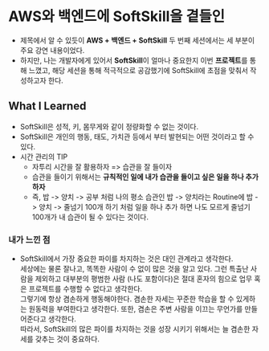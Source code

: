 # AWS와 백엔드에 SoftSkill을 곁들인
* 제목에서 알 수 있듯이 <b>AWS + 백엔드 + SoftSkill</b> 두 번째 세션에서는 세 부분이 주요 강연 내용이었다.
* 하지만, 나는 개발자에게 있어서 <b>SoftSkill</b>이 얼마나 중요한지 이번 <b>프로젝트</b>를 통해 느꼈고, 해당 세션을 통해 적극적으로 공감했기에 SoftSkill에 초점을 맞춰서 작성하고자 한다.

## What I Learned
* SoftSkill은 성적, 키, 몸무게와 같이 정량화할 수 없는 것이다.
* SoftSkill은 개인의 행동, 태도, 가치관 등에서 부터 발현되는 어떤 것이라고 할 수 있다.
* 시간 관리의 TIP
   * 자투리 시간을 잘 활용하자 => 습관을 잘 들이자
   * 습관을 들이기 위해서는 <b>규칙적인 일에 내가 습관을 들이고 싶은 일을 하나 추가하자</b>
   * 즉, 밥 -> 양치 -> 공부 처럼 나의 평소 습관인 밥 -> 양치라는 Routine에 밥 -> 양치 -> 줄넘기 100개 하기 처럼 일을 하나 추가 하면 나도 모르게 줄넘기 100개가 내 습관이 될 수 있다는 것이다.

### 내가 느낀 점
* SoftSkill에서 가장 중요한 파이를 차지하는 것은 대인 관계라고 생각한다.   
세상에는 물론 잘나고, 똑똑한 사람이 수 없이 많은 것을 알고 있다. 그런 특출난 사람을 제외하고 대부분의 평범한 사람 (나도 포함이다)은 절대 혼자의 힘으로 업무 혹은 프로젝트를 수행할 수 없다고 생각한다.   
그렇기에 항상 겸손하게 행동해야한다. 겸손한 자세는 꾸준한 학습을 할 수 있게하는 원동력을 부여한다고 생각한다. 또한, 겸손은 주변 사람을 이끄는 무언가를 만들어준다고 생각한다.   
따라서, SoftSkill의 많은 파이를 차지하는 것을 성장 시키기 위해서는 늘 겸손한 자세를 갖추는 것이 중요하다.